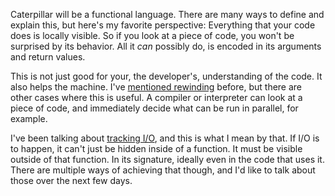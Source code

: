 Caterpillar will be a functional language. There are many ways to define and
explain this, but here's my favorite perspective: Everything that your code does
is locally visible. So if you look at a piece of code, you won't be surprised by
its behavior. All it _can_ possibly do, is encoded in its arguments and return
values.

This is not just good for your, the developer's, understanding of the code. It
also helps the machine. I've [mentioned rewinding](/daily/2024-07-03) before,
but there are other cases where this is useful. A compiler or interpreter can
look at a piece of code, and immediately decide what can be run in parallel, for
example.

I've been talking about [tracking I/O](/daily/2024-07-04), and this is what I
mean by that. If I/O is to happen, it can't just be hidden inside of a function.
It must be visible outside of that function. In its signature, ideally even in
the code that uses it. There are multiple ways of achieving that though, and I'd
like to talk about those over the next few days.
